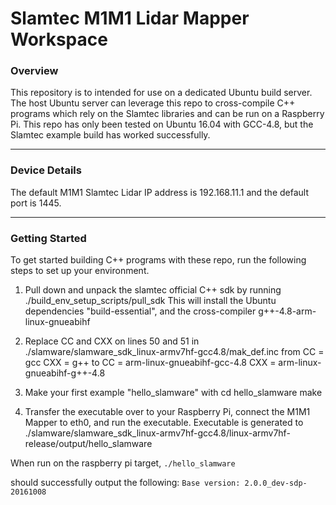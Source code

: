 # Slamtec M1M1 Lidar Mapper Workspace

### Overview
This repository is to intended for use on a dedicated Ubuntu build server. The host Ubuntu server can leverage this repo to cross-compile C++ programs which rely on the Slamtec libraries and can be run on a Raspberry Pi. This repo has only been tested on Ubuntu 16.04 with GCC-4.8, but the Slamtec example build has worked successfully.

---
### Device Details

The default M1M1 Slamtec Lidar IP address is 192.168.11.1 and the default port is 1445.

---
### Getting Started

To get started building C++ programs with these repo, run the following steps to set up your environment.

  1. Pull down and unpack the slamtec official C++ sdk by running ./build_env_setup_scripts/pull_sdk
       This will install the Ubuntu dependencies "build-essential", and the cross-compiler g++-4.8-arm-linux-gnueabihf

  2. Replace CC and CXX on lines 50 and 51 in ./slamware/slamware_sdk_linux-armv7hf-gcc4.8/mak_def.inc from
       CC = gcc
       CXX = g++
     to
       CC = arm-linux-gnueabihf-gcc-4.8
       CXX = arm-linux-gnueabihf-g++-4.8

  3. Make your first example "hello_slamware" with
       cd hello_slamware
       make

  4. Transfer the executable over to your Raspberry Pi, connect the M1M1 Mapper to eth0, and run the executable.
       Executable is generated to ./slamware/slamware_sdk_linux-armv7hf-gcc4.8/linux-armv7hf-release/output/hello_slamware

  When run on the raspberry pi target, 
    `./hello_slamware`

  should successfully output the following:
    `Base version: 2.0.0_dev-sdp-20161008`

